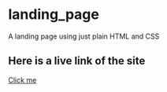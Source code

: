 # landing_page
A landing page using just plain HTML and CSS 
## Here is a live link of the site
[Click me](https://nightcoder26.github.io/landing_page/)
